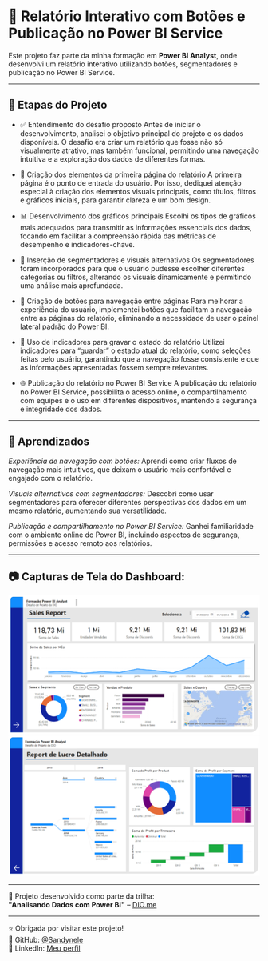# 📘 Relatório Interativo com Botões e Publicação no Power BI Service

Este projeto faz parte da minha formação em **Power BI Analyst**, onde desenvolvi um relatório interativo utilizando botões, segmentadores e publicação no Power BI Service.

---

## 🧱 Etapas do Projeto

- ✅ Entendimento do desafio proposto
Antes de iniciar o desenvolvimento, analisei o objetivo principal do projeto e os dados disponíveis. O desafio era criar um relatório que fosse não só visualmente atrativo, mas também funcional, permitindo uma navegação intuitiva e a exploração dos dados de diferentes formas.

- 🎨 Criação dos elementos da primeira página do relatório
A primeira página é o ponto de entrada do usuário. Por isso, dediquei atenção especial à criação dos elementos visuais principais, como títulos, filtros e gráficos iniciais, para garantir clareza e um bom design.

- 📊 Desenvolvimento dos gráficos principais
Escolhi os tipos de gráficos mais adequados para transmitir as informações essenciais dos dados, focando em facilitar a compreensão rápida das métricas de desempenho e indicadores-chave.

- 🔘 Inserção de segmentadores e visuais alternativos
Os segmentadores foram incorporados para que o usuário pudesse escolher diferentes categorias ou filtros, alterando os visuais dinamicamente e permitindo uma análise mais aprofundada.

- 🧭 Criação de botões para navegação entre páginas
Para melhorar a experiência do usuário, implementei botões que facilitam a navegação entre as páginas do relatório, eliminando a necessidade de usar o painel lateral padrão do Power BI.

- 🧠 Uso de indicadores para gravar o estado do relatório
Utilizei indicadores para “guardar” o estado atual do relatório, como seleções feitas pelo usuário, garantindo que a navegação fosse consistente e que as informações apresentadas fossem sempre relevantes.

- 🌐 Publicação do relatório no Power BI Service
A publicação do relatório no Power BI Service, possibilita o acesso online, o compartilhamento com equipes e o uso em diferentes dispositivos, mantendo a segurança e integridade dos dados.

---

## 🧠 Aprendizados

*Experiência de navegação com botões:* Aprendi como criar fluxos de navegação mais intuitivos, que deixam o usuário mais confortável e engajado com o relatório.

*Visuais alternativos com segmentadores:* Descobri como usar segmentadores para oferecer diferentes perspectivas dos dados em um mesmo relatório, aumentando sua versatilidade.

*Publicação e compartilhamento no Power BI Service:* Ganhei familiaridade com o ambiente online do Power BI, incluindo aspectos de segurança, permissões e acesso remoto aos relatórios.

---

## 📷 Capturas de Tela do Dashboard:

<img src="./PLANILHA 4.png" alt="Visão Geral do Dashboard" width="700"/>

<img src="./PLANILHA 5.png" alt="Análises Detalhadas" width="700"/>

---

📌 Projeto desenvolvido como parte da trilha:  
**"Analisando Dados com Power BI"** – [DIO.me](https://www.dio.me)

---

⭐ Obrigada por visitar este projeto!  
📌 GitHub: [@Sandynele](https://github.com/Sandynele)  
📌 LinkedIn: [Meu perfil](https://www.linkedin.com/in/sandynele-dias/)
